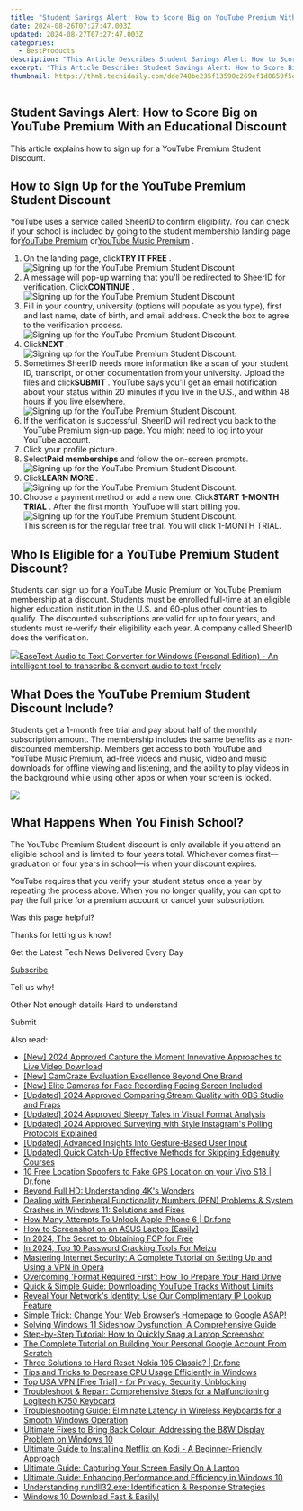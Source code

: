 ```yaml
---
title: "Student Savings Alert: How to Score Big on YouTube Premium With an Educational Discount!"
date: 2024-08-26T07:27:47.003Z
updated: 2024-08-27T07:27:47.003Z
categories:
  - BestProducts
description: "This Article Describes Student Savings Alert: How to Score Big on YouTube Premium With an Educational Discount!"
excerpt: "This Article Describes Student Savings Alert: How to Score Big on YouTube Premium With an Educational Discount!"
thumbnail: https://thmb.techidaily.com/dde748be235f13590c269ef1d0659f5ed0b11e11e440f8880873d74d5b6083f2.jpg
---
```


## Student Savings Alert: How to Score Big on YouTube Premium With an Educational Discount
 This article explains how to sign up for a YouTube Premium Student Discount.  

## How to Sign Up for the YouTube Premium Student Discount

 YouTube uses a service called SheerID to confirm eligibility. You can check if your school is included by going to the student membership landing page for[YouTube Premium](https://www.lifewire.com/is-youtube-premium-worth-it-8584585 ) or[YouTube Music Premium](https://www.lifewire.com/what-is-youtube-music-4799054 ) .

1. On the landing page, click**TRY IT FREE** .  
![Signing up for the YouTube Premium Student Discount](https://www.lifewire.com/thmb/aPzRGgGmK-m-Aq3jVHeUISd_8aY=/1500x0/filters:no_upscale():max_bytes(150000):strip_icc():format(webp)/YouTubePremiumStudent1-4dd5ae1181f143c794fe3fe1d615e74f.jpg)
2. A message will pop-up warning that you'll be redirected to SheerID for verification. Click**CONTINUE** .  
![Signing up for the YouTube Premium Student Discount](https://www.lifewire.com/thmb/krc_P8NRwLzkc5h633qem4DYpjk=/1500x0/filters:no_upscale():max_bytes(150000):strip_icc():format(webp)/YouTubePremiumStudent2-ac9d06f65a8a46d8958e9682d297a560.jpg)
3. Fill in your country, university (options will populate as you type), first and last name, date of birth, and email address. Check the box to agree to the verification process.  
![Signing up for the YouTube Premium Student Discount.](https://www.lifewire.com/thmb/RbANARHcGpEqx7ykFJQlw7ekb88=/1500x0/filters:no_upscale():max_bytes(150000):strip_icc():format(webp)/YouTubePremiumStudent3-a3e301e3cb8145d0af9590f894384169.jpg)
4. Click**NEXT** .  
![Signing up for the YouTube Premium Student Discount.](https://www.lifewire.com/thmb/7tGfuyn3esdJ6s8C_cTF0COO_i0=/1500x0/filters:no_upscale():max_bytes(150000):strip_icc():format(webp)/YouTubePremiumStudent4-7c7525111bd04feca4169668a01cd7fa.jpg)
5. Sometimes SheerID needs more information like a scan of your student ID, transcript, or other documentation from your university. Upload the files and click**SUBMIT** . YouTube says you'll get an email notification about your status within 20 minutes if you live in the U.S., and within 48 hours if you live elsewhere.  
![Signing up for the YouTube Premium Student Discount.](https://www.lifewire.com/thmb/07ZCByqXzt1wu2K99BIv8tMj010=/1500x0/filters:no_upscale():max_bytes(150000):strip_icc():format(webp)/YouTubePremiumStudent5-2a7e2d362d164245b62e94a36e7b923b.jpg)
6. If the verification is successful, SheerID will redirect you back to the YouTube Premium sign-up page. You might need to log into your YouTube account.
7. Click your profile picture.
8. Select**Paid memberships** and follow the on-screen prompts.  
![Signing up for the YouTube Premium Student Discount.](https://www.lifewire.com/thmb/-WpwGJr3fmxf4xJ9IARe9kgVYiM=/1500x0/filters:no_upscale():max_bytes(150000):strip_icc():format(webp)/YouTubePremiumStudent6-1b4b0214a68a4ab9849880fcedaff3b3.jpg)
9. Click**LEARN MORE** .  
![Signing up for the YouTube Premium Student Discount.](https://www.lifewire.com/thmb/1tWG3IuFBa1j6bGZYup9DK1N9a0=/1500x0/filters:no_upscale():max_bytes(150000):strip_icc():format(webp)/YouTubePremiumStudent7-38cbeb35f7d9480d81a44d3d8ddc4a18.jpg)
10. Choose a payment method or add a new one. Click**START 1-MONTH TRIAL** . After the first month, YouTube will start billing you.  
![Signing up for the YouTube Premium Student Discount.](https://www.lifewire.com/thmb/A_h1uMjvVexpll2JqR730jpwQQ8=/1500x0/filters:no_upscale():max_bytes(150000):strip_icc():format(webp)/YouTubePremiumStudent8-4fe99ffd2800473d83a5e2610d0623a0.jpg)  
 This screen is for the regular free trial. You will click 1-MONTH TRIAL.

## Who Is Eligible for a YouTube Premium Student Discount?

 Students can sign up for a YouTube Music Premium or YouTube Premium membership at a discount. Students must be enrolled full-time at an eligible higher education institution in the U.S. and 60-plus other countries to qualify. The discounted subscriptions are valid for up to four years, and students must re-verify their eligibility each year. A company called SheerID does the verification.

<!-- affiliate ads begin -->
<a href="https://secure.2checkout.com/order/checkout.php?PRODS=40203538&QTY=1&AFFILIATE=108875&CART=1"><img src="https://secure.avangate.com/images/merchant/cc4b82e826b52ec41c810301548e8f48/products/audio-to-text-transcription-software.png" border="0">EaseText Audio to Text Converter for Windows (Personal Edition) - An intelligent tool to transcribe & convert audio to text freely </a>
<!-- affiliate ads end -->
## What Does the YouTube Premium Student Discount Include?

 Students get a 1-month free trial and pay about half of the monthly subscription amount. The membership includes the same benefits as a non-discounted membership. Members get access to both YouTube and YouTube Music Premium, ad-free videos and music, video and music downloads for offline viewing and listening, and the ability to play videos in the background while using other apps or when your screen is locked.

<!-- affiliate ads begin -->
<a href="https://secure.2checkout.com/order/checkout.php?PRODS=4729320&QTY=1&AFFILIATE=108875&CART=1"><img src="https://secure.avangate.com/images/merchant/f7f07e7dab09533bc71247a5b29a7373/products/2_iDeviceMessageBox.png" border="0"></a>
<!-- affiliate ads end -->
## What Happens When You Finish School?

 The YouTube Premium Student discount is only available if you attend an eligible school and is limited to four years total. Whichever comes first—graduation or four years in school—is when your discount expires.

 YouTube requires that you verify your student status once a year by repeating the process above. When you no longer qualify, you can opt to pay the full price for a premium account or cancel your subscription.

Was this page helpful?

Thanks for letting us know!

 Get the Latest Tech News Delivered Every Day

[Subscribe](https://www.lifewire.com/#)

Tell us why!

 Other  Not enough details  Hard to understand

 Submit

<ins class="adsbygoogle"
     style="display:block"
     data-ad-format="autorelaxed"
     data-ad-client="ca-pub-7571918770474297"
     data-ad-slot="1223367746"></ins>



<ins class="adsbygoogle"
     style="display:block"
     data-ad-client="ca-pub-7571918770474297"
     data-ad-slot="8358498916"
     data-ad-format="auto"
     data-full-width-responsive="true"></ins>

<span class="atpl-alsoreadstyle">Also read:</span>
<div><ul>
<li><a href="https://facebook-video-recording.techidaily.com/new-2024-approved-capture-the-moment-innovative-approaches-to-live-video-download/"><u>[New] 2024 Approved  Capture the Moment  Innovative Approaches to Live Video Download</u></a></li>
<li><a href="https://video-screen-grab.techidaily.com/new-camcraze-evaluation-excellence-beyond-one-brand/"><u>[New] CamCraze Evaluation  Excellence Beyond One Brand</u></a></li>
<li><a href="https://fox-direct.techidaily.com/new-elite-cameras-for-face-recording-facing-screen-included/"><u>[New] Elite Cameras for Face Recording  Facing Screen Included</u></a></li>
<li><a href="https://visual-screen-recording.techidaily.com/updated-2024-approved-comparing-stream-quality-with-obs-studio-and-fraps/"><u>[Updated] 2024 Approved  Comparing Stream Quality with OBS Studio and Fraps</u></a></li>
<li><a href="https://fox-info.techidaily.com/updated-2024-approved-sleepy-tales-in-visual-format-analysis/"><u>[Updated] 2024 Approved  Sleepy Tales in Visual Format  Analysis</u></a></li>
<li><a href="https://instagram-clips.techidaily.com/updated-2024-approved-surveying-with-style-instagrams-polling-protocols-explained/"><u>[Updated] 2024 Approved  Surveying with Style  Instagram's Polling Protocols Explained</u></a></li>
<li><a href="https://extra-information.techidaily.com/updated-advanced-insights-into-gesture-based-user-input/"><u>[Updated] Advanced Insights Into Gesture-Based User Input</u></a></li>
<li><a href="https://extra-support.techidaily.com/updated-quick-catch-up-effective-methods-for-skipping-edgenuity-courses/"><u>[Updated] Quick Catch-Up  Effective Methods for Skipping Edgenuity Courses</u></a></li>
<li><a href="https://android-location.techidaily.com/10-free-location-spoofers-to-fake-gps-location-on-your-vivo-s18-drfone-by-drfone-virtual/"><u>10 Free Location Spoofers to Fake GPS Location on your Vivo S18 | Dr.fone</u></a></li>
<li><a href="https://graphic-issues.techidaily.com/beyond-full-hd-understanding-4ks-wonders/"><u>Beyond Full HD: Understanding 4K's Wonders</u></a></li>
<li><a href="https://blue-screen-error.techidaily.com/dealing-with-peripheral-functionality-numbers-pfn-problems-and-system-crashes-in-windows-11-solutions-and-fixes/"><u>Dealing with Peripheral Functionality Numbers (PFN) Problems & System Crashes in Windows 11: Solutions and Fixes</u></a></li>
<li><a href="https://iphone-unlock.techidaily.com/how-many-attempts-to-unlock-apple-iphone-6-drfone-by-drfone-ios/"><u>How Many Attempts To Unlock Apple iPhone 6 | Dr.fone</u></a></li>
<li><a href="https://tech-renaissance.techidaily.com/how-to-screenshot-on-an-asus-laptop-easily/"><u>How to Screenshot on an ASUS Laptop [Easily]</u></a></li>
<li><a href="https://fox-http.techidaily.com/in-2024-the-secret-to-obtaining-fcp-for-free/"><u>In 2024, The Secret to Obtaining FCP for Free</u></a></li>
<li><a href="https://android-unlock.techidaily.com/in-2024-top-10-password-cracking-tools-for-meizu-by-drfone-android/"><u>In 2024, Top 10 Password Cracking Tools For Meizu</u></a></li>
<li><a href="https://tech-renaissance.techidaily.com/mastering-internet-security-a-complete-tutorial-on-setting-up-and-using-a-vpn-in-opera/"><u>Mastering Internet Security: A Complete Tutorial on Setting Up and Using a VPN in Opera</u></a></li>
<li><a href="https://tech-renaissance.techidaily.com/overcoming-format-required-first-how-to-prepare-your-hard-drive/"><u>Overcoming 'Format Required First': How To Prepare Your Hard Drive</u></a></li>
<li><a href="https://tech-renaissance.techidaily.com/quick-and-simple-guide-downloading-youtube-tracks-without-limits/"><u>Quick & Simple Guide: Downloading YouTube Tracks Without Limits</u></a></li>
<li><a href="https://tech-renaissance.techidaily.com/reveal-your-networks-identity-use-our-complimentary-ip-lookup-feature/"><u>Reveal Your Network's Identity: Use Our Complimentary IP Lookup Feature</u></a></li>
<li><a href="https://tech-renaissance.techidaily.com/simple-trick-change-your-web-browsers-homepage-to-google-asap/"><u>Simple Trick: Change Your Web Browser’s Homepage to Google ASAP!</u></a></li>
<li><a href="https://tech-renaissance.techidaily.com/solving-windows-11-sideshow-dysfunction-a-comprehensive-guide/"><u>Solving Windows 11 Sideshow Dysfunction: A Comprehensive Guide</u></a></li>
<li><a href="https://tech-renaissance.techidaily.com/step-by-step-tutorial-how-to-quickly-snag-a-laptop-screenshot/"><u>Step-by-Step Tutorial: How to Quickly Snag a Laptop Screenshot</u></a></li>
<li><a href="https://tech-renaissance.techidaily.com/the-complete-tutorial-on-building-your-personal-google-account-from-scratch/"><u>The Complete Tutorial on Building Your Personal Google Account From Scratch</u></a></li>
<li><a href="https://techidaily.com/three-solutions-to-hard-reset-nokia-105-classic-drfone-by-drfone-reset-android-reset-android/"><u>Three Solutions to Hard Reset Nokia 105 Classic? | Dr.fone</u></a></li>
<li><a href="https://tech-renaissance.techidaily.com/tips-and-tricks-to-decrease-cpu-usage-efficiently-in-windows/"><u>Tips and Tricks to Decrease CPU Usage Efficiently in Windows</u></a></li>
<li><a href="https://tech-renaissance.techidaily.com/top-usa-vpn-free-trial-for-privacy-security-unblocking/"><u>Top USA VPN [Free Trial] - for Privacy, Security, Unblocking</u></a></li>
<li><a href="https://tech-renaissance.techidaily.com/troubleshoot-and-repair-comprehensive-steps-for-a-malfunctioning-logitech-k750-keyboard/"><u>Troubleshoot & Repair: Comprehensive Steps for a Malfunctioning Logitech K750 Keyboard</u></a></li>
<li><a href="https://tech-renaissance.techidaily.com/troubleshooting-guide-eliminate-latency-in-wireless-keyboards-for-a-smooth-windows-operation/"><u>Troubleshooting Guide: Eliminate Latency in Wireless Keyboards for a Smooth Windows Operation</u></a></li>
<li><a href="https://tech-renaissance.techidaily.com/ultimate-fixes-to-bring-back-colour-addressing-the-bandw-display-problem-on-windows-10/"><u>Ultimate Fixes to Bring Back Colour: Addressing the B&W Display Problem on Windows 10</u></a></li>
<li><a href="https://tech-renaissance.techidaily.com/ultimate-guide-to-installing-netflix-on-kodi-a-beginner-friendly-approach/"><u>Ultimate Guide to Installing Netflix on Kodi - A Beginner-Friendly Approach</u></a></li>
<li><a href="https://tech-renaissance.techidaily.com/ultimate-guide-capturing-your-screen-easily-on-a-laptop/"><u>Ultimate Guide: Capturing Your Screen Easily On A Laptop</u></a></li>
<li><a href="https://tech-renaissance.techidaily.com/ultimate-guide-enhancing-performance-and-efficiency-in-windows-10/"><u>Ultimate Guide: Enhancing Performance and Efficiency in Windows 10</u></a></li>
<li><a href="https://tech-renaissance.techidaily.com/understanding-rundll32exe-identification-and-response-strategies/"><u>Understanding rundll32.exe: Identification & Response Strategies</u></a></li>
<li><a href="https://tech-renaissance.techidaily.com/windows-10-download-fast-and-easily/"><u>Windows 10 Download Fast & Easily!</u></a></li>
</ul></div>

